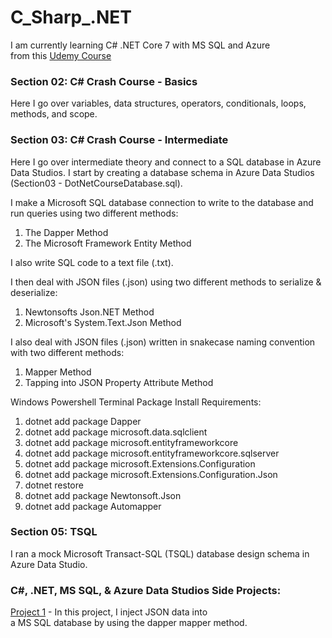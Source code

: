 # C_Sharp_.NET  
I am currently learning C# .NET Core 7 with MS SQL and Azure  
from this [Udemy Course](https://www.udemy.com/course/net-core-with-ms-sql-beginner-to-expert/)
  
### Section 02: C# Crash Course - Basics  
Here I go over variables, data structures, operators, conditionals, loops, methods, and scope.  
  
### Section 03: C# Crash Course - Intermediate  
Here I go over intermediate theory and connect to a SQL database in Azure Data Studios.  I start by creating a database schema in Azure Data Studios (Section03 - DotNetCourseDatabase.sql).
  
I make a Microsoft SQL database connection to write to the database and run queries using two different methods:  
1) The Dapper Method
2) The Microsoft Framework Entity Method

I also write SQL code to a text file (.txt).  
  
I then deal with JSON files (.json) using two different methods to serialize & deserialize:  
1) Newtonsofts Json.NET Method
2) Microsoft's System.Text.Json Method

I also deal with JSON files (.json) written in snakecase naming convention with two different methods:
1) Mapper Method
2) Tapping into JSON Property Attribute Method
  
Windows Powershell Terminal Package Install Requirements:  
1) dotnet add package Dapper
2) dotnet add package microsoft.data.sqlclient
3) dotnet add package microsoft.entityframeworkcore
4) dotnet add package microsoft.entityframeworkcore.sqlserver
5) dotnet add package microsoft.Extensions.Configuration
6) dotnet add package microsoft.Extensions.Configuration.Json
7) dotnet restore
8) dotnet add package Newtonsoft.Json
9) dotnet add package Automapper

### Section 05: TSQL  
I ran a mock Microsoft Transact-SQL (TSQL) database design schema in Azure Data Studio.  
  
### C#, .NET, MS SQL, & Azure Data Studios Side Projects:  
[Project 1](https://github.com/david125tran/CSharp_JSON_to_SQL) - In this project, I inject JSON data into  
a MS SQL database by using the dapper mapper method. 


